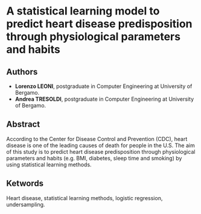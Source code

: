 # A statistical learning model to predict heart disease predisposition through physiological parameters and habits #

## Authors ##
+ **Lorenzo LEONI**, postgraduate in Computer Engineering at University of Bergamo.
+ **Andrea TRESOLDI**, postgraduate in Computer Engineering at University of Bergamo.

## Abstract ##
According to the Center for Disease Control and Prevention (CDC), heart disease is one of the leading causes of death for people in the U.S. The aim of this study is to predict heart disease predisposition through physiological parameters and habits (e.g. BMI, diabetes, sleep time and smoking) by using statistical learning methods.

## Ketwords ##
Heart disease, statistical learning methods, logistic regression, undersampling.
